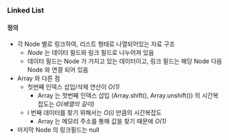 ### Linked List
#### 정의
- 각 Node 별로 링크하여, 리스트 형태로 나열되어있는 자료 구조
  - *Node* 는 데이터 필드와 링크 필드로 나누어져 있음
  - 데이터 필드는 Node 가 가지고 있는 데이터이고, 링크 필드는 해당 Node 다음 Node 와 연결 되어 있음
- Array 와 다른 점 
  - 첫번째 인덱스 삽입/삭제 연산이 *O(1)*
    - Array 는 첫번째 인덱스 삽입 (Array.shift(), Array.unshift()) 의 시간복잡도는 *O(배열의 길이)*
  - i 번째 데이터를 찾기 위해서는 *O(i)* 만큼의 시간복잡도
    - Array 는 메모리 주소를 통해 값을 찾기 때문에 *O(1)*
- 마지막 Node 의 링크필드는 null